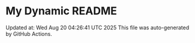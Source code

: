 # My Dynamic README
Updated at: Wed Aug 20 04:26:41 UTC 2025
This file was auto-generated by GitHub Actions.
